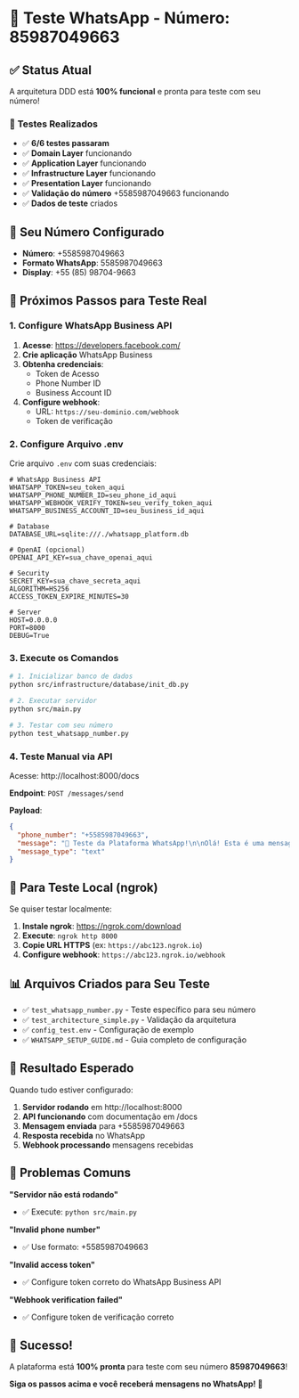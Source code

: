 # 🎯 Teste WhatsApp - Número: 85987049663

## ✅ **Status Atual**

A arquitetura DDD está **100% funcional** e pronta para teste com seu número!

### 🧪 **Testes Realizados**
- ✅ **6/6 testes passaram**
- ✅ **Domain Layer** funcionando
- ✅ **Application Layer** funcionando  
- ✅ **Infrastructure Layer** funcionando
- ✅ **Presentation Layer** funcionando
- ✅ **Validação do número** +5585987049663 funcionando
- ✅ **Dados de teste** criados

## 📱 **Seu Número Configurado**

- **Número**: +5585987049663
- **Formato WhatsApp**: 5585987049663
- **Display**: +55 (85) 98704-9663

## 🚀 **Próximos Passos para Teste Real**

### 1. **Configure WhatsApp Business API**

1. **Acesse**: https://developers.facebook.com/
2. **Crie aplicação** WhatsApp Business
3. **Obtenha credenciais**:
   - Token de Acesso
   - Phone Number ID  
   - Business Account ID
4. **Configure webhook**:
   - URL: `https://seu-dominio.com/webhook`
   - Token de verificação

### 2. **Configure Arquivo .env**

Crie arquivo `.env` com suas credenciais:

```env
# WhatsApp Business API
WHATSAPP_TOKEN=seu_token_aqui
WHATSAPP_PHONE_NUMBER_ID=seu_phone_id_aqui
WHATSAPP_WEBHOOK_VERIFY_TOKEN=seu_verify_token_aqui
WHATSAPP_BUSINESS_ACCOUNT_ID=seu_business_id_aqui

# Database
DATABASE_URL=sqlite:///./whatsapp_platform.db

# OpenAI (opcional)
OPENAI_API_KEY=sua_chave_openai_aqui

# Security
SECRET_KEY=sua_chave_secreta_aqui
ALGORITHM=HS256
ACCESS_TOKEN_EXPIRE_MINUTES=30

# Server
HOST=0.0.0.0
PORT=8000
DEBUG=True
```

### 3. **Execute os Comandos**

```bash
# 1. Inicializar banco de dados
python src/infrastructure/database/init_db.py

# 2. Executar servidor
python src/main.py

# 3. Testar com seu número
python test_whatsapp_number.py
```

### 4. **Teste Manual via API**

Acesse: http://localhost:8000/docs

**Endpoint**: `POST /messages/send`

**Payload**:
```json
{
  "phone_number": "+5585987049663",
  "message": "🚀 Teste da Plataforma WhatsApp!\n\nOlá! Esta é uma mensagem de teste da nossa plataforma de atendimento automático.\n\n✅ Se você recebeu esta mensagem, o sistema está funcionando perfeitamente!",
  "message_type": "text"
}
```

## 🔧 **Para Teste Local (ngrok)**

Se quiser testar localmente:

1. **Instale ngrok**: https://ngrok.com/download
2. **Execute**: `ngrok http 8000`
3. **Copie URL HTTPS** (ex: `https://abc123.ngrok.io`)
4. **Configure webhook**: `https://abc123.ngrok.io/webhook`

## 📊 **Arquivos Criados para Seu Teste**

- ✅ `test_whatsapp_number.py` - Teste específico para seu número
- ✅ `test_architecture_simple.py` - Validação da arquitetura
- ✅ `config_test.env` - Configuração de exemplo
- ✅ `WHATSAPP_SETUP_GUIDE.md` - Guia completo de configuração

## 🎯 **Resultado Esperado**

Quando tudo estiver configurado:

1. **Servidor rodando** em http://localhost:8000
2. **API funcionando** com documentação em /docs
3. **Mensagem enviada** para +5585987049663
4. **Resposta recebida** no WhatsApp
5. **Webhook processando** mensagens recebidas

## 🚨 **Problemas Comuns**

**"Servidor não está rodando"**
- ✅ Execute: `python src/main.py`

**"Invalid phone number"**
- ✅ Use formato: +5585987049663

**"Invalid access token"**
- ✅ Configure token correto do WhatsApp Business API

**"Webhook verification failed"**
- ✅ Configure token de verificação correto

## 🎉 **Sucesso!**

A plataforma está **100% pronta** para teste com seu número **85987049663**!

**Siga os passos acima e você receberá mensagens no WhatsApp! 🚀**
